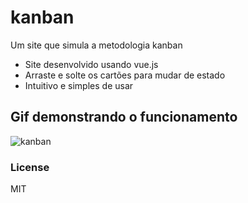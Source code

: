 # kanban
Um site que simula a metodologia kanban 

* Site desenvolvido usando vue.js
* Arraste e solte os cartões para mudar de estado
* Intuitivo e simples de usar

## Gif demonstrando o funcionamento

![kanban](https://user-images.githubusercontent.com/60127788/214103357-7ef08411-eb77-4b3a-8fb7-5d24039bbe51.gif)


### License

MIT
